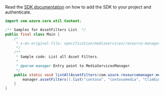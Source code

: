 Read the [SDK documentation](https://github.com/Azure/azure-sdk-for-java/blob/azure-resourcemanager-mediaservices_1.1.0-beta.3/sdk/mediaservices/azure-resourcemanager-mediaservices/README.md) on how to add the SDK to your project and authenticate.

```java
import com.azure.core.util.Context;

/** Samples for AssetFilters List. */
public final class Main {
    /*
     * x-ms-original-file: specification/mediaservices/resource-manager/Microsoft.Media/stable/2021-11-01/examples/assetFilters-list-all.json
     */
    /**
     * Sample code: List all Asset Filters.
     *
     * @param manager Entry point to MediaServicesManager.
     */
    public static void listAllAssetFilters(com.azure.resourcemanager.mediaservices.MediaServicesManager manager) {
        manager.assetFilters().list("contoso", "contosomedia", "ClimbingMountRainer", Context.NONE);
    }
}
```
